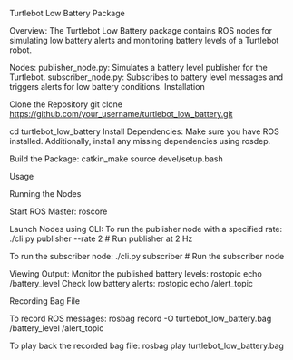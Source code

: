Turtlebot Low Battery Package

Overview:
The Turtlebot Low Battery package contains ROS nodes for simulating low battery alerts and monitoring battery levels of a Turtlebot robot.

Nodes:
publisher_node.py: Simulates a battery level publisher for the Turtlebot.
subscriber_node.py: Subscribes to battery level messages and triggers alerts for low battery conditions.
Installation

Clone the Repository
git clone https://github.com/your_username/turtlebot_low_battery.git

cd turtlebot_low_battery
Install Dependencies:
Make sure you have ROS installed. Additionally, install any missing dependencies using rosdep.

Build the Package:
catkin_make 
source devel/setup.bash

Usage

Running the Nodes

Start ROS Master:
roscore

Launch Nodes using CLI:
To run the publisher node with a specified rate:
./cli.py publisher --rate 2  # Run publisher at 2 Hz

To run the subscriber node:
./cli.py subscriber  # Run the subscriber node

Viewing Output:
Monitor the published battery levels: rostopic echo /battery_level
Check low battery alerts: rostopic echo /alert_topic

Recording Bag File

To record ROS messages:
rosbag record -O turtlebot_low_battery.bag /battery_level /alert_topic

To play back the recorded bag file:
rosbag play turtlebot_low_battery.bag
